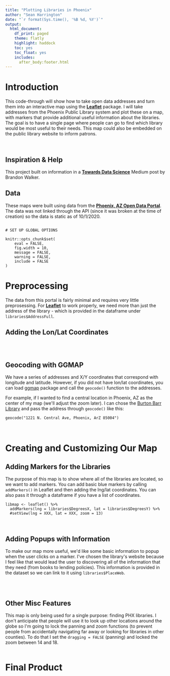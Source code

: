 ```yaml
---
title: "Plotting Libraries in Phoenix"
author: "Sean Harrington"
date: "`r format(Sys.time(), '%B %d, %Y')`"
output:
  html_document:
    df_print: paged
    theme: flatly
    highlight: haddock
    toc: yes
    toc_float: yes
    includes:
      after_body:footer.html
---
```


# Introduction

This code-through will show how to take open data addresses and turn them into an interactive map using the **[Leaflet](https://cran.r-project.org/web/packages/leaflet/index.html)** package. I will take addresses from the Phoenix Public Library system and plot these on a map, with markers that provide additional useful information about the libraries. The goal is to have a single page where people can go to find which library would be most useful to their needs. This map could also be embedded on the public library website to inform patrons. 

<br>

## Inspiration & Help

This project built on information in a [**Towards Data Science**](https://towardsdatascience.com/making-interactive-maps-in-r-with-less-than-15-lines-of-code-bfd81f587e12) Medium post by Brandon Walker. 

## Data

These maps were built using data from the [**Phoenix, AZ Open Data Portal**](https://www.phoenixopendata.com/dataset/libraries/resource/b7158429-b69e-4f87-8a96-b4857c6d65b5). The data was not linked through the API (since it was broken at the time of creation) so the data is static as of 10/1/2020.

```{r setup, include = FALSE}

# SET UP GLOBAL OPTIONS

knitr::opts_chunk$set(
	eval = FALSE,
	fig.width = 10,
	message = FALSE,
	warning = FALSE,
	include = FALSE
)
```
# Preprocessing

The data from this portal is fairly minimal and requires very little preprosessing. For **[Leaflet](https://cran.r-project.org/web/packages/leaflet/index.html)** to work properly, we need more than just the address of the library - which is provided in the dataframe under `libraries$AddressFull`.

## Adding the Lon/Lat Coordinates

```{r}

```
<br>

## Geocoding with GGMAP

We have a series of addresses and X/Y coordinates that correspond with longitude and latitude. However, if you did not have lon/lat coordinates, you can load [ggmap](https://cran.r-project.org/web/packages/ggmap/index.html) package and call the `geocode()` function to the addresses.

For example, if I wanted to find a central location in Phoenix, AZ as the center of my map (we'll adjust the zoom later). I can chose the [Burton Barr Library](https://www.phoenixpubliclibrary.org/Locations/BurtonBarr) and pass the address through `geocode()` like this:

```{r}
geocode("1221 N. Central Ave, Phoenix, ArZ 85004")
```
<br>

# Creating and Customizing Our Map

## Adding Markers for the Libraries

The purpose of this map is to show where all of the libraries are located, so we want to add markers. You can add basic blue markers by calling `addMarkers()` in Leaflet and then adding the lng/lat coordinates. You can also pass it through a dataframe if you have a list of coordinates.

```{r}
libmap <- leaflet() %>%
  addMarkers(lng = libraries$DegreesX, lat = libraries$DegreesY) %>%
  #setView(lng = XXX, lat = XXX, zoom = 13)
```

<br>

## Adding Popups with Information

To make our map more useful, we'd like some basic information to popup when the user clicks on a marker.  I've chosen the library's website because I feel like that would lead the user to discovering all of the information that they need (from books to lending policies). This information is provided in the dataset so we can link to it using `libraries$PlaceWeb`.

```{r}

```


<br>

## Other Misc Features

This map is only being used for a single purpose: finding PHX libraries. I don't anticipate that people will use it to look up other locations around the globe so I'm going to lock the panning and zoom functions (to prevent people from accidentally navigating far away or looking for libraries in other counties).  To do that I set the `dragging = FALSE` (panning) and locked the zoom between 14 and 18.

```{r}

```

# Final Product

